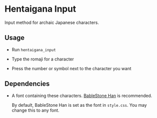 # Hentaigana Input

Input method for archaic Japanese characters.

## Usage

- Run `hentaigana_input`

- Type the romaji for a character

- Press the number or symbol next to the character you want

## Dependencies

- A font containing these characters. [BableStone Han](http://www.babelstone.co.uk/Fonts/Han.html) is recommended. 

    By default, BableStone Han is set as the font in `style.css`. You may change this to any font.